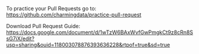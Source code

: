 To practice your Pull Requests go to: https://github.com/charmingdata/practice-pull-request

Download Pull Request Guide: 
https://docs.google.com/document/d/1wTzW6BAxWvfGwPmgkCt9z8cRn8SsG7iX/edit?usp=sharing&ouid=118003078876393636228&rtpof=true&sd=true
